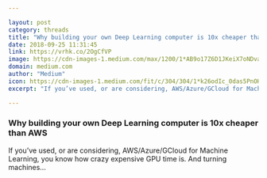 ```yaml
---

layout: post
category: threads
title: "Why building your own Deep Learning computer is 10x cheaper than AWS"
date: 2018-09-25 11:31:45
link: https://vrhk.co/2OgCfVP
image: https://cdn-images-1.medium.com/max/1200/1*AB9o17Z6D1JKeiX7oNDvag.png
domain: medium.com
author: "Medium"
icon: https://cdn-images-1.medium.com/fit/c/304/304/1*k26odIc_0das5PnOHoOtEw.png
excerpt: "If you’ve used, or are considering, AWS/Azure/GCloud for Machine Learning, you know how crazy expensive GPU time is. And turning machines…"

---
```


### Why building your own Deep Learning computer is 10x cheaper than AWS

If you’ve used, or are considering, AWS/Azure/GCloud for Machine Learning, you know how crazy expensive GPU time is. And turning machines…